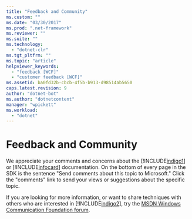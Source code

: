 ```yaml
---
title: "Feedback and Community"
ms.custom: ""
ms.date: "03/30/2017"
ms.prod: ".net-framework"
ms.reviewer: ""
ms.suite: ""
ms.technology: 
  - "dotnet-clr"
ms.tgt_pltfrm: ""
ms.topic: "article"
helpviewer_keywords: 
  - "feedback [WCF]"
  - "customer feedback [WCF]"
ms.assetid: ba0fd32b-cbcb-4f5b-b913-d98514ab5650
caps.latest.revision: 9
author: "dotnet-bot"
ms.author: "dotnetcontent"
manager: "wpickett"
ms.workload: 
  - "dotnet"
---
```

# Feedback and Community
We appreciate your comments and concerns about the [!INCLUDE[indigo1](../../../includes/indigo1-md.md)] or [!INCLUDE[infocard](../../../includes/infocard-md.md)] documentation. On the bottom of every page in the SDK is the sentence "Send comments about this topic to Microsoft." Click the "comments" link to send your views or suggestions about the specific topic.  
  
 If you are looking for more information, or want to share techniques with others who are interested in [!INCLUDE[indigo2](../../../includes/indigo2-md.md)], try the [MSDN Windows Communication Foundation forum](http://go.microsoft.com/fwlink/?LinkId=186463).
